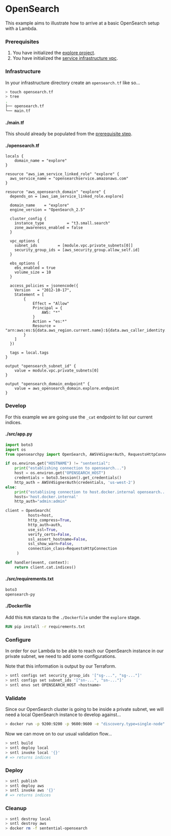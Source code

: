 # OpenSearch

This example aims to illustrate how to arrive at a basic OpenSearch setup with a Lambda.

### Prerequisites

1. You have initialized the [explore project](/explore/project).
1. You have initialized the [service infrastructure vpc](/services/vpc).

### Infrastructure

In your infrastructure directory create an `opensearch.tf` like so...

```bash
> touch opensearch.tf
> tree
.
├── opensearch.tf
└── main.tf
```

<!-- tabs:start -->

#### **./main.tf**

This should already be populated from the [prerequisite step]((/services/vpc)).

#### **./opensearch.tf**

```hcl
locals {
    domain_name = "explore"
}

resource "aws_iam_service_linked_role" "explore" {
  aws_service_name = "opensearchservice.amazonaws.com"
}

resource "aws_opensearch_domain" "explore" {
  depends_on = [aws_iam_service_linked_role.explore]

  domain_name    = "explore"
  engine_version = "OpenSearch_2.5"

  cluster_config {
    instance_type          = "t3.small.search"
    zone_awareness_enabled = false
  }

  vpc_options {
    subnet_ids         = [module.vpc.private_subnets[0]]
    security_group_ids = [aws_security_group.allow_self.id]
  }

  ebs_options {
    ebs_enabled = true
    volume_size = 10
  }

  access_policies = jsonencode({
    Version   = "2012-10-17",
    Statement = [
        {
            Effect = "Allow"
            Principal = {
                AWS: "*"
            }
            Action = "es:*"
            Resource = "arn:aws:es:${data.aws_region.current.name}:${data.aws_caller_identity.current.account_id}:domain/${local.domain_name}/*"
        }
    ]
  })

  tags = local.tags
}

output "opensearch_subnet_id" {
    value = module.vpc.private_subnets[0]
}

output "opensearch_domain_endpoint" {
    value = aws_opensearch_domain.explore.endpoint
}
```

<!-- tabs:end -->

### Develop

For this example we are going use the `_cat` endpoint to list our current indices.

<!-- tabs:start -->

#### **./src/app.py**

```python
import boto3
import os
from opensearchpy import OpenSearch, AWSV4SignerAuth, RequestsHttpConnection

if os.environ.get("HOSTNAME") != "sentential":
    print("establishing connection to opensearch...")
    host = os.environ.get("OPENSEARCH_HOST")
    credentials = boto3.Session().get_credentials()
    http_auth = AWSV4SignerAuth(credentials, 'us-west-2')
else:
    print("establising connection to host.docker.internal opensearch...")
    hosts='host.docker.internal'
    http_auth="admin:admin"

client = OpenSearch(    
          hosts=host,
          http_compress=True,
          http_auth=auth,
          use_ssl=True,
          verify_certs=False,
          ssl_assert_hostname=False,
          ssl_show_warn=False,
          connection_class=RequestsHttpConnection
     )

def handler(event, context):
    return client.cat.indices()
```

#### **./src/requirements.txt**

```txt
boto3
opensearch-py
```

#### **./Dockerfile**

Add this `RUN` stanza to the `./Dockerfile` under the `explore` stage.

```dockerfile
RUN pip install -r requirements.txt
```

<!-- tabs:end -->

### Configure

In order for our Lambda to be able to reach our OpenSearch instance in our private subnet, we need to add some configurations.

Note that this information is output by our Terraform.

```bash
> sntl configs set security_group_ids '["sg-...", "sg-..."]'
> sntl configs set subnet_ids '["sn-...", "sn-..."]'
> sntl envs set OPENSEARCH_HOST <hostname>
```

### Validate

Since our OpenSearch cluster is going to be inside a private subnet, we will need a local OpenSearch instance to develop against...

```bash
> docker run -p 9200:9200 -p 9600:9600 -e "discovery.type=single-node" --name sentential-opensearch -d opensearchproject/opensearch:latest
```

Now we can move on to our usual validation flow...

```bash
> sntl build
> sntl deploy local
> sntl invoke local '{}' 
# => returns indices
```

### Deploy

```bash
> sntl publish
> sntl deploy aws
> sntl invoke aws '{}' 
# => returns indices
```

### Cleanup

```bash
> sntl destroy local
> sntl destroy aws
> docker rm -f sentential-opensearch
```
